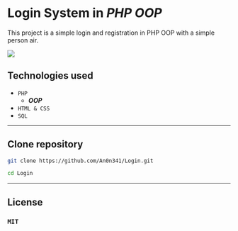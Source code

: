 # Login System in _PHP OOP_

This project is a simple login and registration in PHP OOP with a simple person air.

<img src="https://rocketweb.it/wp-content/uploads/2020/02/Screeen-Rocket-Login-min.jpg">

## Technologies used

- `PHP`
  - ***OOP***
- `HTML & CSS`
- `SQL`

---
## Clone repository

```sh
git clone https://github.com/An0n341/Login.git

cd Login
```

---
## License

### `MIT`
